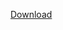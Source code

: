 <a href="https://github.com/gottstaff/cstacker_moz/releases/download/v0.1/cstacker.zip" download>Download</a>
